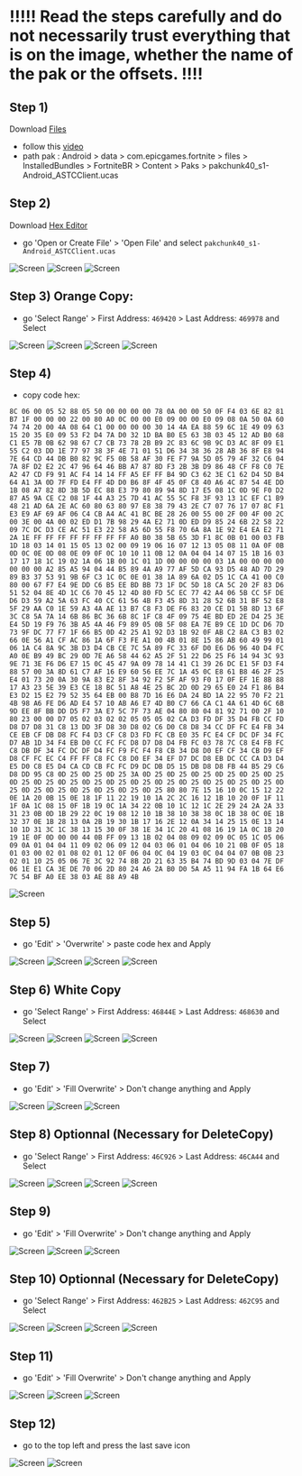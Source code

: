 # !!!!! Read the steps carefully and do not necessarily trust everything that is on the image, whether the name of the pak or the offsets. !!!!
## Step 1)
Download [Files](https://play.google.com/store/apps/details?id=com.marc.files) 
- follow this [video](https://youtu.be/8N6MFhZ8XlY?si=ULY7uNq79dFiOSix)
- path pak : Android > data > com.epicgames.fortnite > files > InstalledBundles > FortniteBR > Content > Paks > pakchunk40_s1-Android_ASTCClient.ucas

## Step 2)
Download [Hex Editor](https://play.google.com/store/apps/details?id=tk.yunus.hexeditor&pcampaignid=web_share)
- go 'Open or Create File' > 'Open File' and select ```pakchunk40_s1-Android_ASTCClient.ucas```

![Screen](../../Assets/OrangeCopy/OrangeCopy1.jpg)
![Screen](../../Assets/OrangeCopy/OrangeCopy2.jpg)
![Screen](../../Assets/OrangeCopy/OrangeCopy3.jpg)

## Step 3) Orange Copy:
- go 'Select Range' > First Address: ```469420``` > Last Address: ```469978``` and Select

![Screen](../../Assets/OrangeCopy/OrangeCopy4.jpg)
![Screen](../../Assets/OrangeCopy/OrangeCopy5.jpg)
![Screen](../../Assets/OrangeCopy/OrangeCopy6.jpg)
![Screen](../../Assets/OrangeCopy/OrangeCopy7.jpg)

## Step 4)
- copy code hex: 

```
8C 06 00 05 52 88 05 50 00 00 00 00 78 0A 00 00 50 0F F4 03 6E 82 81 B7 1F 00 00 00 22 00 80 A0 0C 00 00 E0 09 00 00 E0 09 08 0A 50 0A 60 74 74 20 00 4A 08 64 C1 00 00 00 00 30 14 4A EA 88 59 6C 1E 49 09 63 15 20 35 E0 09 53 F2 D4 7A D0 32 1D BA B0 E5 63 3B 03 45 12 AD B0 68 C1 E5 7B 0B 62 98 67 C7 CB 73 78 2B B9 2C 83 6C 9B 9C D3 AC 8F 09 E1 55 C2 03 DD 1E 77 97 38 3F 4E 71 01 51 D6 34 38 36 28 AB 36 8F E8 94 7E 64 CD 44 DB B0 82 9C F5 0B 58 AF 30 FE F7 9A 5D 05 79 4F 32 C6 04 7A 8F D2 E2 2C 47 96 64 46 BB A7 87 8D F3 2B 3B D9 86 48 CF F8 C0 7E A2 47 CD F9 91 AC F4 14 14 FF A5 EF FF B4 9D C3 62 3E C1 62 D4 5D B4 64 A1 3A 0D 7F FD E4 FF 4D D0 B6 8F 4F 45 0F C8 40 A6 4C 87 54 4E DD 1B 08 A7 82 8D 3B 5D EC 88 E3 79 80 89 94 8D 17 E5 08 1C 0D 9E F0 D2 87 A5 9A CE C2 08 1F 44 A3 25 7D 41 AC 55 5C F8 3F 93 13 1C EF C1 B9 48 21 AD 6A 2E AC 60 80 63 80 97 E8 38 79 43 2E C7 07 76 17 07 8C F1 E3 E9 AF 69 AF 06 C4 CB A4 AC 41 BC BE 28 26 00 55 00 2F 00 4F 00 2C 00 3E 00 4A 00 02 ED D1 7B 98 29 4A E2 71 0D ED D9 85 24 6B 22 58 22 09 7C DC D3 CE AC 51 E3 22 58 A5 6D 55 F8 70 6A 8A 1E 92 E4 EA E2 71 2A 1E FF FF FF FF FF FF FF FF A0 B0 38 5B 65 3D F1 8C 0B 01 00 03 FB 1D 18 03 14 01 15 05 13 02 00 09 19 06 16 07 12 13 05 08 11 0A 0F 0B 0D 0C 0E 0D 08 0E 09 0F 0C 10 10 11 0B 12 0A 04 04 14 07 15 1B 16 03 17 17 18 1C 19 02 1A 06 1B 00 1C 01 1D 00 00 00 00 03 1A 00 00 00 00 00 00 00 A2 85 A5 94 04 44 B5 89 4A A9 77 AF 5D CA 93 D5 48 AD 7D 29 89 B3 37 53 91 9B 6F C3 1C 0C 0E 01 38 1A 89 6A 02 D5 1C CA 41 00 C0 80 00 67 F7 E4 9E DD C6 B5 EE BD BB 73 1F DC 5D 18 CA 5C 20 2F 83 D6 51 52 04 8E 4D 1C C6 70 45 12 4D 80 FD 5C EC 77 42 A4 06 5B CC 5F DE D6 D3 59 A2 5A 63 FC 40 CC 61 56 4B F3 45 8D 31 28 52 6B 31 BF 52 E8 5F 29 AA C0 1E 59 A3 4A AE 13 B7 C8 F3 DE F6 83 20 CE D1 5B 8D 13 6F 3C C8 5A 7A 14 6B 86 BC 36 6B 8C 1F C8 4F 09 75 4E BD ED 2E D4 25 3E E4 5D 19 F9 76 3B A5 4A 46 F9 89 05 0B 5F 08 EA 7E B9 CE 1D DC D6 7D 73 9F DC 77 F7 1F 66 B5 0D 42 25 A1 92 D3 1B 92 0F AB C2 8A C3 B3 02 66 0E 56 A1 CF AC 86 1A 6F F3 FE A1 00 4B 01 8E 15 86 AB 60 49 99 01 06 1A C4 8A 9C 3B D3 D4 CB CE 7C 5A 89 FC 33 6F D0 E6 D6 96 40 D4 FC A0 0E B9 49 BC 29 0D 7E A6 58 44 62 A5 2F 51 22 D6 25 F6 14 94 3C 93 9E 71 3E F6 D6 E7 15 0C 45 47 9A 09 78 14 41 C1 39 26 DC E1 5F D3 F4 88 57 00 3A 8D 61 C7 AF 16 E9 60 56 EE 7C 1A 45 0C E8 61 B8 46 2F 25 E4 01 73 20 0A 30 9A 83 E2 8F 34 92 F2 5F AF 93 F0 17 0F EF 1E 8B 88 17 A3 23 5E 39 E3 CE 18 BC 51 A8 4E 25 BC 2D 0D 29 65 E0 24 F1 86 B4 E3 D2 15 E2 79 52 35 64 EB 00 B8 7D 16 E6 DA 24 BD 1A 22 95 70 F2 21 4B 98 A6 FE D6 AD E4 57 10 AB A6 E7 4D B0 C7 66 CA C1 4A 61 4D 6C 6B 9D EE 8F BB DD D5 F7 3A E7 5C 7F 73 AE 04 80 80 04 81 92 71 00 2F 10 80 23 00 00 D7 05 02 03 02 02 05 05 05 02 CA D3 FD DF 35 D4 FB CC FD D8 D7 D8 31 C8 13 DD 3F D8 30 D8 02 C6 D0 C8 D8 34 CC DF FC E4 FB 34 CE EB CF DB D8 FC F4 D3 CF C8 D3 FD FC CB E0 35 FC E4 CF DC DF 34 FC D7 AB 1D 34 F4 EB D0 CC FC FC D8 D7 D8 D4 FB FC 03 78 7C C8 E4 FB FC C8 DB DF 34 FC DC DF D4 FC F9 FC F4 F8 CB 34 D8 D0 EF CF 34 CB D9 EF D8 CF FC EC C4 FF FF C8 FC C8 D0 EF 34 EF D7 DC D8 EB DC CC CA D3 D4 E5 D0 C8 E5 D4 CA CD CB FC FC D9 DC DB D5 15 DB D8 D8 FB 44 B5 29 C6 D8 DD 95 C8 0D 25 0D 25 0D 25 3A 0D 25 0D 25 0D 25 0D 25 0D 25 0D 25 0D 25 0D 25 0D 25 0D 25 0D 25 0D 25 0D 25 0D 25 0D 25 0D 25 0D 25 0D 25 0D 25 0D 25 0D 25 0D 25 0D 25 0D 25 80 80 7E 15 16 10 0C 15 12 22 0E 1A 20 0B 15 0E 18 1F 11 22 19 10 1A 2C 2C 16 12 1B 10 20 0F 1F 11 1F 0A 1C 08 15 0F 1B 19 0C 1A 34 22 0B 10 1C 12 1C 2E 29 24 2A 2A 33 31 23 0B 0D 1B 29 22 0C 19 08 12 10 1B 38 10 38 38 0C 1B 38 0C 0E 1B 32 37 0E 1B 28 13 0A 2B 19 30 1B 17 16 2E 12 0A 34 14 25 15 0E 13 14 10 1D 31 3C 1C 38 13 15 30 0F 38 1E 34 1C 20 41 08 16 19 1A 0C 1B 20 19 1E 0F 0D 00 00 44 0B FF 09 13 1B 02 04 08 09 02 09 0C 05 1C 05 06 09 0A 01 04 04 11 09 02 06 09 12 04 03 06 01 04 06 10 21 0B 0F 05 18 01 03 00 02 01 08 02 01 12 0F 06 04 0C 04 19 03 0C 04 04 07 0B 0B 23 02 01 10 25 05 06 7E 3C 92 74 8B 2D 21 63 35 B4 74 BD 9D 03 04 7E DF 06 1E E1 CA 3E DE 70 06 2D 80 24 A6 2A B0 D0 5A A5 11 94 FA 1B 64 E6 7C 54 BF A0 EE 38 03 AE 88 A9 4B
```

![Screen](../../Assets/OrangeCopy/OrangeCopy9.jpg)

## Step 5)
- go 'Edit' > 'Overwrite' > paste code hex and Apply

![Screen](../../Assets/OrangeCopy/OrangeCopy5e.jpg)
![Screen](../../Assets/OrangeCopy/OrangeCopy8.jpg)
![Screen](../../Assets/OrangeCopy/OrangeCopy10.jpg)
![Screen](../../Assets/OrangeCopy/OrangeCopy11.jpg)

## Step 6) White Copy
- go 'Select Range' > First Address: ```46844E``` > Last Address: ```468630``` and Select

![Screen](../../Assets/OrangeCopy/OrangeCopy4.jpg)
![Screen](../../Assets/OrangeCopy/OrangeCopy12.jpg)
![Screen](../../Assets/OrangeCopy/OrangeCopy13.jpg)
![Screen](../../Assets/OrangeCopy/OrangeCopy14.jpg)

## Step 7)
- go 'Edit' > 'Fill Overwrite' > Don't change anything and Apply

![Screen](../../Assets/OrangeCopy/OrangeCopy15.jpg)
![Screen](../../Assets/OrangeCopy/OrangeCopy16.jpg)
![Screen](../../Assets/OrangeCopy/OrangeCopy17.jpg)

## Step 8) Optionnal (Necessary for DeleteCopy)
- go 'Select Range' > First Address: ```46C926``` > Last Address: ```46CA44``` and Select

![Screen](../../Assets/OrangeCopy/OrangeCopy4.jpg)
![Screen](../../Assets/OrangeCopy/OrangeCopy12.jpg)
![Screen](../../Assets/OrangeCopy/OrangeCopy13.jpg)
![Screen](../../Assets/OrangeCopy/OrangeCopy14.jpg)

## Step 9)
- go 'Edit' > 'Fill Overwrite' > Don't change anything and Apply

![Screen](../../Assets/OrangeCopy/OrangeCopy15.jpg)
![Screen](../../Assets/OrangeCopy/OrangeCopy16.jpg)
![Screen](../../Assets/OrangeCopy/OrangeCopy17.jpg)

## Step 10) Optionnal (Necessary for DeleteCopy)
- go 'Select Range' > First Address: ```462B25``` > Last Address: ```462C95``` and Select

![Screen](../../Assets/OrangeCopy/OrangeCopy4.jpg)
![Screen](../../Assets/OrangeCopy/OrangeCopy12.jpg)
![Screen](../../Assets/OrangeCopy/OrangeCopy13.jpg)
![Screen](../../Assets/OrangeCopy/OrangeCopy14.jpg)

## Step 11)
- go 'Edit' > 'Fill Overwrite' > Don't change anything and Apply

![Screen](../../Assets/OrangeCopy/OrangeCopy15.jpg)
![Screen](../../Assets/OrangeCopy/OrangeCopy16.jpg)
![Screen](../../Assets/OrangeCopy/OrangeCopy17.jpg)

## Step 12)
- go to the top left and press the last save icon

![Screen](../../Assets/OrangeCopy/OrangeCopy18.jpg)
![Screen](../../Assets/OrangeCopy/OrangeCopy19.jpg)